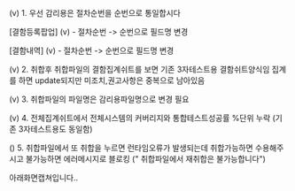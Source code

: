 (v) 1. 우선 감리용은 절차순번을 순번으로 통일합시다

[결함등록팝업]
(v) - 절차순번 -> 순번으로 필드명 변경

[결함내역]
(v) - 절차순번 -> 순번으로 필드명 변경

(v) 2. 취합후 취합파일의 결함집계쉬트를 보면 기존 3자테스트용 결함쉬트양식임
집계를 하면 update되지만 미조치,권고사항은 중복으로 남아있음

(v) 3. 취합파일의 파일명은 감리용파일명으로 변경 필요

(v) 4. 전체집계쉬트에서 전체시스템의 커버리지와 통합테스트성공률 %단위 누락 (기존 3자테스트용도 동일함)

() 5. 취합파일에서 또 취합을 누르면 런타임오류가 발생되는데 취합가능하면 수용해주시고 불가능하면 에러메시지로 블로킹 (" 취합파일에서 재취합은 불가능합니다")

아래화면캡쳐입니다..
